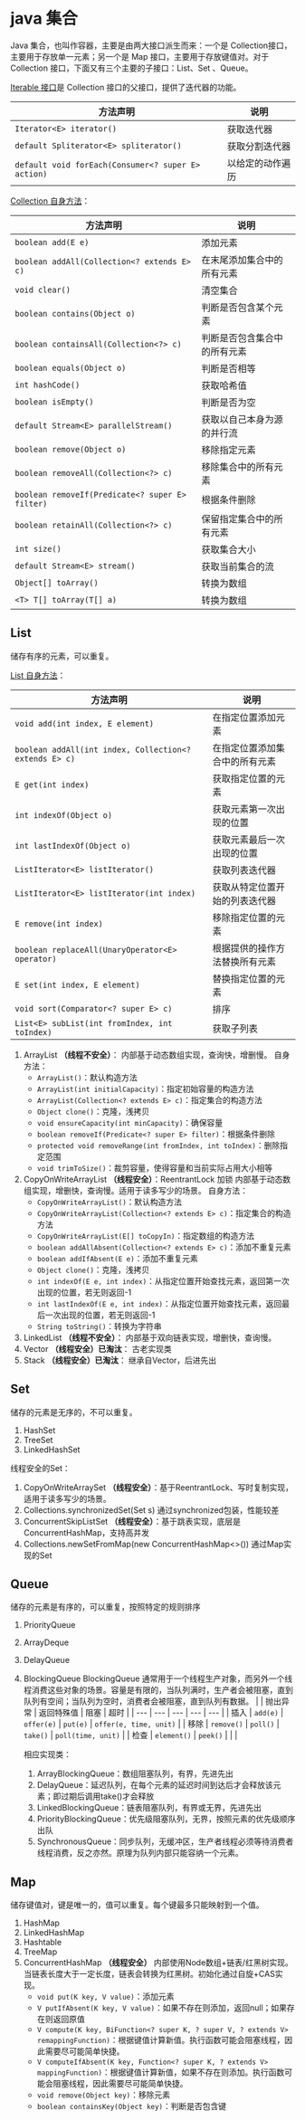# java 集合

Java 集合，也叫作容器，主要是由两大接口派生而来：一个是 Collection接口，主要用于存放单一元素；另一个是 Map 接口，主要用于存放键值对。对于Collection 接口，下面又有三个主要的子接口：List、Set 、Queue。

[Iterable 接口](https://docs.oracle.com/javase/8/docs/api/java/lang/Iterable.html)是 Collection 接口的父接口，提供了迭代器的功能。

| 方法声明 | 说明 |
| --- | --- |
| `Iterator<E> iterator()` | 获取迭代器 |
| `default Spliterator<E> spliterator()` | 获取分割迭代器 |
| `default void forEach(Consumer<? super E> action)` | 以给定的动作遍历 |

[Collection 自身方法](https://docs.oracle.com/javase/8/docs/api/java/util/Collection.html)：

| 方法声明 | 说明 |
| --- | --- |
| `boolean add(E e)` | 添加元素 |
| `boolean addAll(Collection<? extends E> c)` | 在末尾添加集合中的所有元素 |
| `void clear()` | 清空集合 |
| `boolean contains(Object o)` | 判断是否包含某个元素 |
| `boolean containsAll(Collection<?> c)` | 判断是否包含集合中的所有元素 |
| `boolean equals(Object o)` | 判断是否相等 |
| `int hashCode()` | 获取哈希值 |
| `boolean isEmpty()` | 判断是否为空 |
| `default Stream<E> parallelStream()` | 获取以自己本身为源的并行流 |
| `boolean remove(Object o)` | 移除指定元素 |
| `boolean removeAll(Collection<?> c)` | 移除集合中的所有元素 |
| `boolean removeIf(Predicate<? super E> filter)` | 根据条件删除 |
| `boolean retainAll(Collection<?> c)` | 保留指定集合中的所有元素 |
| `int size()` | 获取集合大小 |
| `default Stream<E> stream()` | 获取当前集合的流 |
| `Object[] toArray()` | 转换为数组 |
| `<T> T[] toArray(T[] a)` | 转换为数组 |

## List

储存有序的元素，可以重复。

[List 自身方法](https://docs.oracle.com/javase/8/docs/api/java/util/List.html)：

| 方法声明 | 说明 |
| --- | --- |
| `void add(int index, E element)` | 在指定位置添加元素 |
| `boolean addAll(int index, Collection<? extends E> c)` | 在指定位置添加集合中的所有元素 |
| `E get(int index)` | 获取指定位置的元素 |
| `int indexOf(Object o)` | 获取元素第一次出现的位置 |
| `int lastIndexOf(Object o)` | 获取元素最后一次出现的位置 |
| `ListIterator<E> listIterator()` | 获取列表迭代器 |
| `ListIterator<E> listIterator(int index)` | 获取从特定位置开始的列表迭代器 |
| `E remove(int index)` | 移除指定位置的元素 |
| `boolean replaceAll(UnaryOperator<E> operator)` | 根据提供的操作方法替换所有元素 |
| `E set(int index, E element)` | 替换指定位置的元素 |
| `void sort(Comparator<? super E> c)` | 排序 |
| `List<E> subList(int fromIndex, int toIndex)` | 获取子列表 |

1. ArrayList **（线程不安全）**：
    内部基于动态数组实现，查询快，增删慢。
    自身方法：
    - `ArrayList()`：默认构造方法
    - `ArrayList(int initialCapacity)`：指定初始容量的构造方法
    - `ArrayList(Collection<? extends E> c)`：指定集合的构造方法
    - `Object clone()`：克隆，浅拷贝
    - `void ensureCapacity(int minCapacity)`：确保容量
    - `boolean removeIf(Predicate<? super E> filter)`：根据条件删除
    - `protected void removeRange(int fromIndex, int toIndex)`：删除指定范围
    - `void trimToSize()`：裁剪容量，使得容量和当前实际占用大小相等
2. CopyOnWriteArrayList **（线程安全）**：ReentrantLock 加锁
    内部基于动态数组实现，增删快，查询慢。适用于读多写少的场景。
    自身方法：
    - `CopyOnWriteArrayList()`：默认构造方法
    - `CopyOnWriteArrayList(Collection<? extends E> c)`：指定集合的构造方法
    - `CopyOnWriteArrayList(E[] toCopyIn)`：指定数组的构造方法
    - `boolean addAllAbsent(Collection<? extends E> c)`：添加不重复元素
    - `boolean addIfAbsent(E e)`：添加不重复元素
    - `Object clone()`：克隆，浅拷贝
    - `int indexOf(E e, int index)`：从指定位置开始查找元素，返回第一次出现的位置，若无则返回-1
    - `int lastIndexOf(E e, int index)`：从指定位置开始查找元素，返回最后一次出现的位置，若无则返回-1
    - `String toString()`：转换为字符串
3. LinkedList **（线程不安全）**：
    内部基于双向链表实现，增删快，查询慢。
4. Vector **（线程安全）已淘汰**：
    古老实现类
5. Stack **（线程安全）已淘汰**：
    继承自Vector，后进先出

## Set

储存的元素是无序的，不可以重复。

1. HashSet
2. TreeSet
3. LinkedHashSet

线程安全的Set：

1. CopyOnWriteArraySet **（线程安全）**：基于ReentrantLock、写时复制实现，适用于读多写少的场景。
2. Collections.synchronizedSet(Set<T> s) 通过synchronized包装，性能较差
3. ConcurrentSkipListSet **（线程安全）**：基于跳表实现，底层是ConcurrentHashMap，支持高并发
4. Collections.newSetFromMap(new ConcurrentHashMap<>()) 通过Map实现的Set

## Queue

储存的元素是有序的，可以重复，按照特定的规则排序

1. PriorityQueue
2. ArrayDeque
3. DelayQueue
4. BlockingQueue
    BlockingQueue 通常用于一个线程生产对象，而另外一个线程消费这些对象的场景。容量是有限的，当队列满时，生产者会被阻塞，直到队列有空间；当队列为空时，消费者会被阻塞，直到队列有数据。
    |  | 抛出异常 | 返回特殊值 | 阻塞 | 超时 |
    | --- | --- | --- | --- | --- |
    | 插入 | `add(e)` | `offer(e)` | `put(e)` | `offer(e, time, unit)` |
    | 移除 | `remove()` | `poll()` | `take()` | `poll(time, unit)` |
    | 检查 | `element()` | `peek()` |  |  |

    相应实现类：
    1. ArrayBlockingQueue：数组阻塞队列，有界，先进先出
    2. DelayQueue：延迟队列，在每个元素的延迟时间到达后才会释放该元素；即过期后调用take()才会释放
    3. LinkedBlockingQueue：链表阻塞队列，有界或无界，先进先出
    4. PriorityBlockingQueue：优先级阻塞队列，无界，按照元素的优先级顺序出队
    5. SynchronousQueue：同步队列，无缓冲区，生产者线程必须等待消费者线程消费，反之亦然。原理为队列内部只能容纳一个元素。

## Map

储存键值对，键是唯一的，值可以重复。每个键最多只能映射到一个值。

1. HashMap
2. LinkedHashMap
3. Hashtable
4. TreeMap
5. ConcurrentHashMap **（线程安全）**
    内部使用Node数组+链表/红黑树实现。当链表长度大于一定长度，链表会转换为红黑树。初始化通过自旋+CAS实现。
    - `void put(K key, V value)`：添加元素
    - `V putIfAbsent(K key, V value)`：如果不存在则添加，返回null；如果存在则返回原值
    - `V compute(K key, BiFunction<? super K, ? super V, ? extends V> remappingFunction)`：根据键值计算新值。执行函数可能会阻塞线程，因此需要尽可能简单快捷。
    - `V computeIfAbsent(K key, Function<? super K, ? extends V> mappingFunction)`：根据键值计算新值，如果不存在则添加。执行函数可能会阻塞线程，因此需要尽可能简单快捷。
    - `void remove(Object key)`：移除元素
    - `boolean containsKey(Object key)`：判断是否包含键
